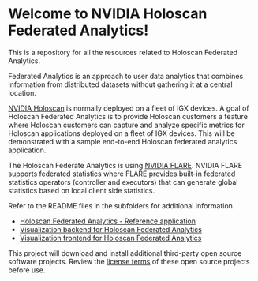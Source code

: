 # Welcome to NVIDIA Holoscan Federated Analytics!

This is a repository for all the resources related to Holoscan Federated Analytics.

Federated Analytics is an approach to user data analytics that combines information from distributed datasets without gathering it at a central location.

[NVIDIA Holoscan](https://developer.nvidia.com/holoscan-sdk) is normally deployed on a fleet of IGX devices. A goal of Holoscan Federated Analytics is to provide Holoscan customers a feature where Holoscan customers can capture and analyze specific metrics for Holoscan applications deployed on a fleet of IGX devices. This will be demonstrated with a sample end-to-end Holoscan federated analytics application.

The Holoscan Federate Analytics is using [NVIDIA FLARE](https://developer.nvidia.com/flare). NVIDIA FLARE supports federated statistics where FLARE provides built-in federated statistics operators (controller and executors) that can generate global statistics based on local client side statistics.

Refer to the README files in the subfolders for additional information.

- [Holoscan Federated Analytics - Reference application](./applications/holoscan_nvflare_app/README.md)
- [Visualization backend for Holoscan Federated Analytics](./visualization/backend/README.md)
- [Visualization frontend for Holoscan Federated Analytics](./visualization/frontend/README.md)

This project will download and install additional third-party open source software projects. Review the [license terms](./3rdparty/licenses/) of these open source projects before use.